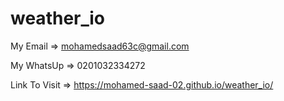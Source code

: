# weather_io

My Email => mohamedsaad63c@gmail.com


My WhatsUp => 0201032334272

Link To Visit => https://mohamed-saad-02.github.io/weather_io/
